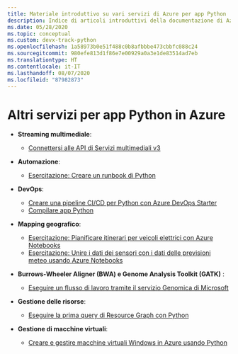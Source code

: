 ```yaml
---
title: Materiale introduttivo su vari servizi di Azure per app Python
description: Indice di articoli introduttivi della documentazione di Azure su vari servizi usati con le app Python.
ms.date: 05/28/2020
ms.topic: conceptual
ms.custom: devx-track-python
ms.openlocfilehash: 1a58973b0e51f488c0b8afbbbe473cbbfc088c24
ms.sourcegitcommit: 980efe813d1f86e7e00929a0a3e1de83514ad7eb
ms.translationtype: HT
ms.contentlocale: it-IT
ms.lasthandoff: 08/07/2020
ms.locfileid: "87982873"
---
```

# <a name="other-services-for-python-apps-on-azure"></a>Altri servizi per app Python in Azure

- **Streaming multimediale**:
  - [Connettersi alle API di Servizi multimediali v3](/azure/media-services/latest/configure-connect-python-howto)

- **Automazione**:
  - [Esercitazione: Creare un runbook di Python](/azure/automation/learn/automation-tutorial-runbook-textual-python2
)

- **DevOps**:
  - [Creare una pipeline CI/CD per Python con Azure DevOps Starter](/azure/devops-project/azure-devops-project-python)
  - [Compilare app Python](/azure/devops/pipelines/ecosystems/python?view=azure-devops)

- **Mapping geografico**:
  - [Esercitazione: Pianificare itinerari per veicoli elettrici con Azure Notebooks](/azure/azure-maps/tutorial-ev-routing)
  - [Esercitazione: Unire i dati dei sensori con i dati delle previsioni meteo usando Azure Notebooks](/azure/azure-maps/weather-service-tutorial)

- **Burrows-Wheeler Aligner (BWA) e Genome Analysis Toolkit (GATK)** :
  - [Eseguire un flusso di lavoro tramite il servizio Genomica di Microsoft](/azure/genomics/quickstart-run-genomics-workflow-portal)

- **Gestione delle risorse**:
  - [Eseguire la prima query di Resource Graph con Python](/azure/governance/resource-graph/first-query-python)

- **Gestione di macchine virtuali**:
  - [Creare e gestire macchine virtuali Windows in Azure usando Python](/azure/virtual-machines/windows/python)
